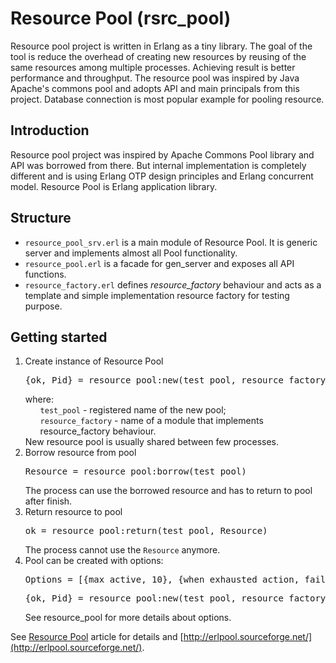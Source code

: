 # Resource Pool (rsrc_pool)
Resource pool project is written in Erlang as a tiny library. The goal of the tool is reduce the overhead of creating new resources by reusing of the same resources among multiple processes. Achieving result is better performance and throughput. The resource pool was inspired by Java Apache's commons pool and adopts API and main principals from this project. Database connection is most popular example for pooling resource.

## Introduction
Resource pool project was inspired by Apache Commons Pool library and API was borrowed from there. But internal 
implementation is completely different and is using Erlang OTP design principles and Erlang concurrent model. Resource Pool
is Erlang application library.   

## Structure
<ul>
  <li><code>resource_pool_srv.erl</code> is a main module of Resource Pool. It is generic server and implements
almost all Pool functionality.</li>
  <li><code>resource_pool.erl</code> is a facade for gen_server and exposes all API functions.</li>
  <li><code>resource_factory.erl</code> defines <i>resource_factory</i> behaviour and acts as a template and 
simple implementation resource factory for testing purpose.</li>
</ul>

## Getting started
<ol>
  <li>Create instance of Resource Pool<br/> 
    <pre>{ok, Pid} = resource_pool:new(test_pool, resource_factory, [])</pre>
    where: 
    <ul style="list-style-type:none;">
      <li><code>test_pool</code> - registered name of the new pool;</li>
      <li><code>resource_factory</code> - name of a module that implements resource_factory behaviour.</li>
    </ul>
    New resource pool is usually shared between few processes.  
  </li>
  <li>Borrow resource from pool<br/>
    <pre>Resource = resource_pool:borrow(test_pool)</pre>
    The process can use the borrowed resource and has to return to pool after finish. 
  </li>
  <li>Return resource to pool<br/>
      <pre>ok = resource_pool:return(test_pool, Resource)</pre>
      The process cannot use the <code>Resource</code> anymore.
  </li>
  <li>Pool can be created with options:<br/>
    <pre>Options = [{max_active, 10}, {when_exhausted_action, fail}]</pre>
    <pre>{ok, Pid} = resource_pool:new(test_pool, resource_factory, Options)</pre>
    See resource_pool for more details about options. 
  </li>
</ol>

See [Resource Pool](https://erlangcentral.org/wiki/Resource_Pool) article for details and [http://erlpool.sourceforge.net/](http://erlpool.sourceforge.net/).
